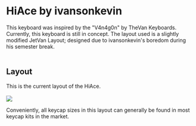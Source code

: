 <h1>HiAce by ivansonkevin</h1>
This keyboard was inspired by the "V4n4g0n" by TheVan Keyboards. Currently, this keyboard is still in concept.
The layout used is a slightly modified JetVan Layout; designed due to ivansonkevin's boredom during his semester break. 
<br></br>
<h2>Layout</h2>
This is the current layout of the HiAce.
<br></br>
<img src="https://user-images.githubusercontent.com/106980767/172198568-734cf6fa-9570-43bc-bfd8-bcfc1a6d4485.png">

Conveniently, all keycap sizes in this layout can generally be found in most keycap kits in the market.


